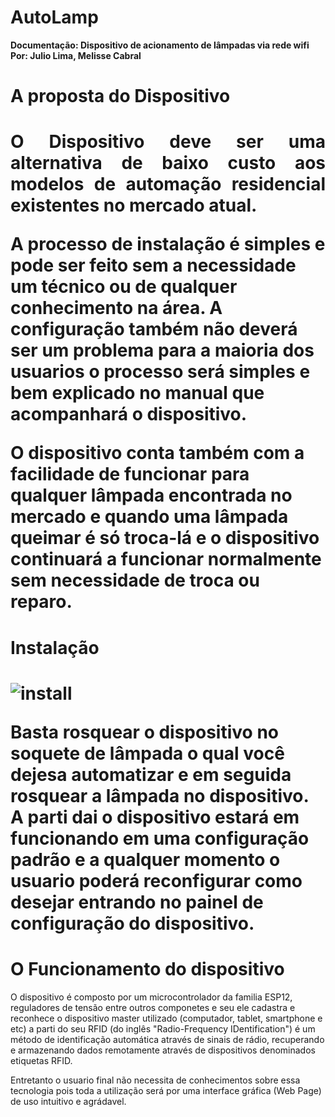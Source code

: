 # AutoLamp

<b>
Documentação: Dispositivo de acionamento de lâmpadas via rede wifi<br>
Por: Julio Lima, Melisse Cabral<br></b>

<h1>A proposta do Dispositivo<h1>

<p align="justify" >  O Dispositivo deve ser uma alternativa de baixo custo aos modelos de automação residencial existentes no
mercado atual.</p> 
<p> A processo de instalação é simples e pode ser feito sem a necessidade um técnico ou de qualquer conhecimento na área. A configuração também não deverá ser um problema para a maioria dos usuarios o processo será simples e bem explicado no manual que acompanhará o dispositivo.</p>
<p>O dispositivo conta também com a facilidade de funcionar para qualquer lâmpada encontrada no mercado e quando uma lâmpada queimar é só troca-lá e o dispositivo continuará a funcionar normalmente sem necessidade de troca ou reparo.</p>

<h1>Instalação <h1>

![install](https://cloud.githubusercontent.com/assets/9977351/23827523/561f2a5a-0694-11e7-893b-5e1f392cd5fc.png)

<p>Basta rosquear o dispositivo no soquete de lâmpada o qual você dejesa automatizar e em seguida rosquear a lâmpada no dispositivo. A parti dai o dispositivo estará em funcionando em uma configuração padrão e a qualquer momento o usuario poderá reconfigurar como desejar entrando no painel de configuração do dispositivo.</p>

<h1> O Funcionamento do dispositivo </h1>

<p>O dispositivo é composto por um microcontrolador da familia ESP12, reguladores de tensão entre outros componetes e seu ele cadastra e reconhece o dispositivo master utilizado (computador, tablet, smartphone e etc) a parti do seu RFID (do inglês "Radio-Frequency IDentification") é um método de identificação automática através de sinais de rádio, recuperando e armazenando dados remotamente através de dispositivos denominados etiquetas RFID.</p>

<p>Entretanto o usuario final não necessita de conhecimentos sobre essa tecnologia pois toda a utilização será por uma interface gráfica (Web Page) de uso intuitivo e agrádavel.</p>
